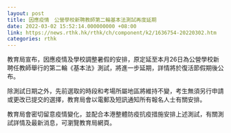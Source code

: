 ```yaml
---
layout: post
title: 因應疫情　公營學校新聘教師第二輪基本法測試再度延期
date: 2022-03-02 15:52:14.000000000 +08:00
link: https://news.rthk.hk/rthk/ch/component/k2/1636754-20220302.htm
categories: rthk
---
```


教育局宣布，因應疫情及學校調整暑假的安排，原定延至本月26日為公營學校新聘任教師舉行的第二輪《基本法》測試，將進一步延期，詳情將於復活節假期後公布。

除測試日期之外，先前選取的時段和考場所屬地區將維持不變，考生無須另行申請或更改已提交的選擇，教育局會以電郵及短訊通知所有報名人士有關安排。

教育局會密切留意疫情變化，並配合本港整體防疫抗疫措施安排上述測試，有關測試詳情及最新消息，可瀏覽教育局網頁。

